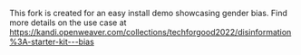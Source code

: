 This fork is created for an easy install demo showcasing gender bias. Find more details on the use case at https://kandi.openweaver.com/collections/techforgood2022/disinformation%3A-starter-kit---bias
